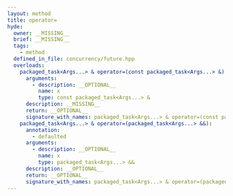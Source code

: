 ```yaml
---
layout: method
title: operator=
hyde:
  owner: __MISSING__
  brief: __MISSING__
  tags:
    - method
  defined_in_file: concurrency/future.hpp
  overloads:
    packaged_task<Args...> & operator=(const packaged_task<Args...> &):
      arguments:
        - description: __OPTIONAL__
          name: x
          type: const packaged_task<Args...> &
      description: __MISSING__
      return: __OPTIONAL__
      signature_with_names: packaged_task<Args...> & operator=(const packaged_task<Args...> & x)
    packaged_task<Args...> & operator=(packaged_task<Args...> &&):
      annotation:
        - defaulted
      arguments:
        - description: __OPTIONAL__
          name: x
          type: packaged_task<Args...> &&
      description: __OPTIONAL__
      return: __OPTIONAL__
      signature_with_names: packaged_task<Args...> & operator=(packaged_task<Args...> && x)
---
```

